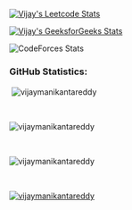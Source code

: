 [![Vijay's Leetcode Stats](https://leetcard.jacoblin.cool/vijaymanikantareddy?ext=contest)](https://leetcode.com/vijaymanikantareddy/)

[![Vijay's GeeksforGeeks Stats](https://geeks-for-geeks-stats-api.vercel.app/?userName=vijaymanikantareddy)](https://www.geeksforgeeks.org/user/vijaymanikantareddy/)

![CodeForces Stats](https://codeforces-readme-stats.vercel.app/api/card?username=vijaymanikantareddy)

<h3 align="left">GitHub Statistics:</h3>
<p>&nbsp;<img align="center" src="https://github-readme-stats.vercel.app/api?username=vijaymanikantareddy&show_icons=true&locale=en" alt="vijaymanikantareddy" /></p>
<br>
<p><img align="center" src="https://github-readme-streak-stats.herokuapp.com/?user=vijaymanikantareddy&" alt="vijaymanikantareddy" /></p>
<br>
<p><img align="center" src="https://github-readme-stats.vercel.app/api/top-langs?username=vijaymanikantareddy&show_icons=true&locale=en&layout=compact" alt="vijaymanikantareddy" /></p>
<br>
<p align="left"> <a href="https://github.com/ryo-ma/github-profile-trophy"><img src="https://github-profile-trophy.vercel.app/?username=vijaymanikantareddy" alt="vijaymanikantareddy" /></a> </p>
